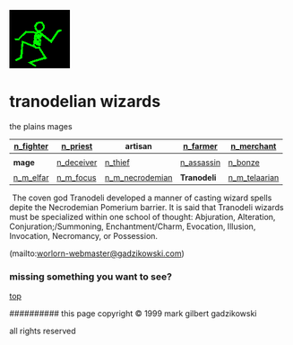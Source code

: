 ![dancer](assets/dancer.gif)

# tranodelian wizards



 the plains mages

|  [n_fighter](n_fighter.md)  |  [n_priest](n_priest.md)      | **artisan**                             |  [n_farmer](n_farmer.md)      |  [n_merchant](n_merchant.md)        | 
| --------------------------- | ----------------------------- | --------------------------------------- | ----------------------------- | ----------------------------------- | 
|                             |                               |                                         |                               |                                     | 
| **mage**                    |  [n_deceiver](n_deceiver.md)  |  [n_thief](n_thief.md)                  |  [n_assassin](n_assassin.md)  |  [n_bonze](n_bonze.md)              | 
|                             |                               |                                         |                               |                                     | 
|  [n_m_elfar](n_m_elfar.md)  |  [n_m_focus](n_m_focus.md)    |  [n_m_necrodemian](n_m_necrodemian.md)  | **Tranodeli**                 |  [n_m_telaarian](n_m_telaarian.md)  | 

 





 

 ![xparent](assets/xparent.gif)  The coven god Tranodeli developed a manner of casting wizard spells depite the Necrodemian Pomerium barrier. It is said that Tranodeli wizards must be specialized within one school of thought: Abjuration, Alteration, Conjuration;/Summoning, Enchantment/Charm, Evocation, Illusion, Invocation, Necromancy, or Possession. 

 (mailto:worlorn-webmaster@gadzikowski.com) 

 
### missing something you want to see?



 [top](#top) 

 
########## this page copyright © 1999 mark gilbert gadzikowski

 all rights reserved